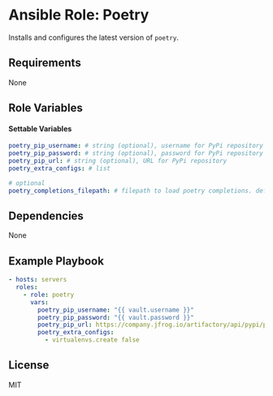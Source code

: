 # Ansible Role: Poetry

Installs and configures the latest version of `poetry`.

## Requirements

None

## Role Variables

#### Settable Variables
```yaml
poetry_pip_username: # string (optional), username for PyPi repository
poetry_pip_password: # string (optional), password for PyPi repository
poetry_pip_url: # string (optional), URL for PyPi repository
poetry_extra_configs: # list

# optional
poetry_completions_filepath: # filepath to load poetry completions. default: ~/.bashrc
```

## Dependencies

None

## Example Playbook
```yaml
- hosts: servers
  roles:
    - role: poetry
      vars:
        poetry_pip_username: "{{ vault.username }}"
        poetry_pip_password: "{{ vault.password }}"
        poetry_pip_url: https://company.jfrog.io/artifactory/api/pypi/pypi/simple
        poetry_extra_configs:
          - virtualenvs.create false
```

## License

MIT
